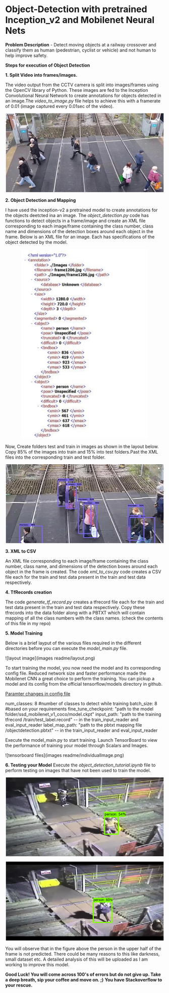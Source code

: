 # Object-Detection with pretrained Inception_v2 and Mobilenet Neural Nets

**Problem Description** - Detect moving objects at a railway crossover and classify them as human (pedestrian, cyclist or vehicle) and not human to help improve safety.

**Steps for execution of Object Detection**

**1. Split Video into frames/images.**

The video output from the CCTV camera is split into images/frames using the OpenCV library of Python. These images are fed to the Inception Convolutional Neural Network to create annotations for objects detected in an image.The *video_to_image.py* file helps to achieve this with a framerate of 0.01 (image captured every 0.01sec of the video).

<p align="center">
    <img src="images readme/frame2051.jpg" alt="Image" width="500" height="250" />
</p>

**2. Object Detection and Mapping**

I have used the inception-v2 a pretrained model to create annotations for the objects deetcted ina an image. The *object_detection.py* code has functions to detect objects in a frame/image and create an XML file corresponding to each image/frame containing the class number, class name and dimensions of the detection boxes around each object in the frame. Below is an XML file for an image. Each <object> has specifications of the object detected by the model.

<p align="center">
    <img src="images readme/xml1206.JPG" alt="xml for image" width="400" height="600" />
</p>


Now, Create folders test and train in images as shown in the layout below. Copy 85% of the images into train and 15% into test folders.Past the XML files into the corresponding train and test folder.


<p align="center">
    <img src="images readme/ggif2po.gif" alt="obj-detn for image" width="500" height="250" />
</p>

**3. XML to CSV**

An XML file corresponding to each image/frame containing the class number, class name, and dimensions of the detection boxes around each object in the frame is created. The code *xml_to_csv.py* code creates a CSV file each for the train and test data present in the train and test data respectively.

**4. TfRecords creation**

The code *generate_tf_record.py* creates a tfrecord file each for the train and test data present in the train and test data respectively. Copy these tfrecords into the data folder along with a PBTXT which will contain mapping of all the class numbers with the class names. (check the contents of this file in my repo)

**5. Model Training**

Below is a brief layput of the various files required in the different directories before you can execute the *model_main.py* file.

![layout image](images readme/layout.png) 

To start training the model, you now need the model and its corresponding config file. Reduced network size and faster performance made the Mobilenet CNN a great choice to perform the training. You can pickup a model and its config from the official tensorflow/models directory in github.

<ins>Paramter changes in config file</ins>

num_classes: 8 #number of classes to detect while training
batch_size: 8 #based on your requirements
fine_tune_checkpoint: "path to the model folder/ssd_mobilenet_v1_coco/model.ckpt"
input_path: "path to the training tfrecord /train/test_label.record" -- in the train_input_reader and eval_input_reader
label_map_path: "path to the pbtxt mapping file /objectdetection.pbtxt" -- in the train_input_reader and eval_input_reader


Execute the model_main.py to start training. Launch TensorBoard to view the performance of training your model through Scalars and Images.

 ![tensorboard files](images readme/individualImage.png)
 
**6. Testing your Model**
Execute the *object_detection_tutorial.ipynb* file to perform testing on images that have not been used to train the model.

<p align="center">
    <img src="images readme/of.gif" alt="prediction1" width="500" height="250" />
</p>

<p align="center">
    <img src="images readme/of1.gif" alt="prediction2" width="500" height="250" />
</p>
 
 You will observe that in the figure above the person in the upper half of the frame is not predicted. There could be many reasons to this like darkness, small dataset etc. A detailed analysis of this will be uploaded as I am working to improve this model.
 
**Good Luck! You will come across 100's of errors but do not give up. Take a deep breath, sip your coffee and move on. ;)**
**You have Stackoverflow to your rescue.**
